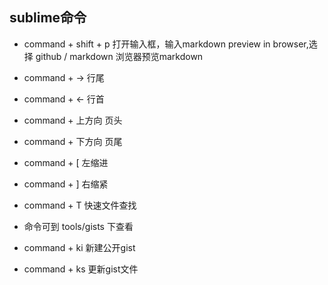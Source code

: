 ## sublime命令
- command + shift + p 打开输入框，输入markdown preview in browser,选择 github / markdown 浏览器预览markdown
- command + -> 行尾
- command + <- 行首
- command + 上方向 页头
- command + 下方向 页尾
- command + [ 左缩进
- command + ] 右缩紧
- command + T 快速文件查找

- 命令可到 tools/gists 下查看
- command + ki 新建公开gist
- command + ks 更新gist文件